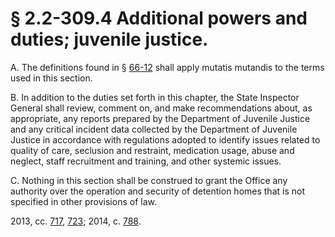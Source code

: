 # § 2.2-309.4 Additional powers and duties; juvenile justice.

<p>A. The definitions found in § <a href='http://law.lis.virginia.gov/vacode/66-12/'>66-12</a> shall apply mutatis mutandis to the terms used in this section.</p><p>B. In addition to the duties set forth in this chapter, the State Inspector General shall review, comment on, and make recommendations about, as appropriate, any reports prepared by the Department of Juvenile Justice and any critical incident data collected by the Department of Juvenile Justice in accordance with regulations adopted to identify issues related to quality of care, seclusion and restraint, medication usage, abuse and neglect, staff recruitment and training, and other systemic issues.</p><p>C. Nothing in this section shall be construed to grant the Office any authority over the operation and security of detention homes that is not specified in other provisions of law.</p><p>2013, cc. <a href='http://lis.virginia.gov/cgi-bin/legp604.exe?131+ful+CHAP0717'>717</a>, <a href='http://lis.virginia.gov/cgi-bin/legp604.exe?131+ful+CHAP0723'>723</a>; 2014, c. <a href='http://lis.virginia.gov/cgi-bin/legp604.exe?141+ful+CHAP0788'>788</a>.</p>